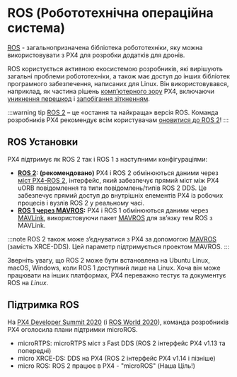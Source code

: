 # ROS  (Робототехнічна операційна система)

[ROS](http://www.ros.org/) - загальнопризначена бібліотека робототехніки, яку можна використовувати з PX4 для розробки додатків для дронів.

ROS користується активною екосистемою розробників, які вирішують загальні проблеми робототехніки, а також має доступ до інших бібліотек програмного забезпечення, написаних для Linux. Він використовувався, наприклад, як частина рішень [комп’ютерного зору](../computer_vision/README.md) PX4, включаючи [уникнення перешкод](../computer_vision/obstacle_avoidance.md) і [запобігання зіткненням](../computer_vision/collision_prevention.md).

:::warning
tip [ROS 2](../ros/ros2.md) – це «остання та найкраща» версія ROS. Команда розробників PX4 рекомендує всім користувачам [оновитися до ROS 2](../ros/ros2.md)!
:::


## ROS Установки

PX4 підтримує як ROS 2 так і ROS 1 з наступними конфігураціями:

- **[ROS 2](../ros/ros2.md): (рекомендовано)** PX4 і ROS 2 обмінюються даними через [міст PX4-ROS 2](../ros/ros2_comm.md), інтерфейс, який забезпечує прямий міст між PX4 uORB повідомлення та типи повідомлень/типів ROS 2 DDS. Це забезпечує прямий доступ до внутрішніх елементів PX4 із робочих процесів і вузлів ROS 2 у реальному часі.
- **[ROS 1 через MAVROS](../ros/ros1.md):** PX4 і ROS 1 обмінюються даними через [MAVLink](../middleware/mavlink.md), використовуючи пакет [MAVROS](../ros/mavros_installation.md) для зв’язку тем ROS з MAVLink.

:::note ROS
2 також може з’єднуватися з PX4 за допомогою [MAVROS](https://github.com/mavlink/mavros/tree/ros2/mavros) (замість XRCE-DDS). Цей параметр підтримується проектом MAVROS.
:::

Зверніть увагу, що ROS 2 може бути встановлена на Ubuntu Linux, macOS, Windows, коли ROS 1 доступний лише на Linux. Хоча він може працювати на інших платформах, PX4 переважно тестує та документує ROS на _Linux_.


## Підтримка ROS

На [PX4 Developer Summit  2020](https://www.youtube.com/watch?v=lZ8crGI16qA) (і [ROS World 2020](https://www.youtube.com/watch?v=8XRkzHqQSf0)), команда розробників PX4 оголосила плани підтримки microROS.

* microRTPS: microRTPS міст з Fast DDS (ROS 2 інтерфейс PX4 v1.13 та попередні)
* micro XRCE-DS: DDS на PX4 (ROS 2 інтерфейс PX4 v1.14 і пізніше)
* micro ROS: ROS 2 працює в PX4 - "microROS" (Наша Ціль!)
